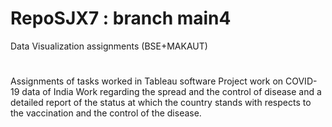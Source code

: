 # RepoSJX7 : branch main4
Data Visualization assignments (BSE+MAKAUT)
#
Assignments of tasks worked in Tableau software
Project work on COVID-19 data of India 
Work regarding the spread and the control of disease 
and a detailed report of the status at which the country 
stands with respects to the vaccination and the control of the disease.

